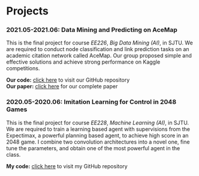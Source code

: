 <!-- ---
layout: archive
title: "Projects"
permalink: /projects/
author_profile: true
---

{% if author.googlescholar %}
  You can also find my articles on <u><a href="{{author.googlescholar}}">my Google Scholar profile</a>.</u>
{% endif %}

{% include base_path %}

{% for post in site.projects reversed %}
  {% include archive-single-project.html %}
{% endfor %} -->

# Projects

### 2021.05-2021.06: Data Mining and Predicting on AceMap
This is the final project for course *EE226*, *Big Data Mining (AI)*, in SJTU. We are required to conduct node classification and link prediction tasks on an academic citation network called AceMap. Our group proposed simple and effective solutions and achieve strong performance on Kaggle competitions.

**Our code:** [click here](https://github.com/SkyRiver-2000/EE226-Final-Project) to visit our GitHub repository  
**Our paper:** [click here](../files/EE226-report.pdf) for our complete paper

### 2020.05-2020.06: Imitation Learning for Control in 2048 Games
This is the final project for course *EE228*, *Machine Learning (AI)*, in SJTU. We are required to train a learning based agent with supervisions from the Expectimax, a powerful planning based agent, to achieve high score in an 2048 game. I combine two convolution architectures into a novel one, fine tune the parameters, and obtain one of the most powerful agent in the class.

**My code:** [click here](https://github.com/SkyRiver-2000/EE228-Final-Assignment) to visit my GitHub repository

